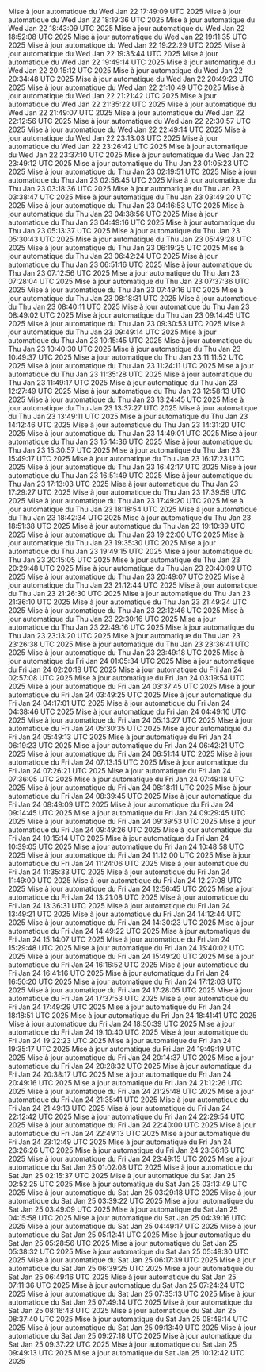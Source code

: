 Mise à jour automatique du Wed Jan 22 17:49:09 UTC 2025
Mise à jour automatique du Wed Jan 22 18:19:36 UTC 2025
Mise à jour automatique du Wed Jan 22 18:43:09 UTC 2025
Mise à jour automatique du Wed Jan 22 18:52:08 UTC 2025
Mise à jour automatique du Wed Jan 22 19:11:35 UTC 2025
Mise à jour automatique du Wed Jan 22 19:22:29 UTC 2025
Mise à jour automatique du Wed Jan 22 19:35:44 UTC 2025
Mise à jour automatique du Wed Jan 22 19:49:14 UTC 2025
Mise à jour automatique du Wed Jan 22 20:15:12 UTC 2025
Mise à jour automatique du Wed Jan 22 20:34:48 UTC 2025
Mise à jour automatique du Wed Jan 22 20:49:23 UTC 2025
Mise à jour automatique du Wed Jan 22 21:10:49 UTC 2025
Mise à jour automatique du Wed Jan 22 21:21:42 UTC 2025
Mise à jour automatique du Wed Jan 22 21:35:22 UTC 2025
Mise à jour automatique du Wed Jan 22 21:49:07 UTC 2025
Mise à jour automatique du Wed Jan 22 22:12:56 UTC 2025
Mise à jour automatique du Wed Jan 22 22:30:57 UTC 2025
Mise à jour automatique du Wed Jan 22 22:49:14 UTC 2025
Mise à jour automatique du Wed Jan 22 23:13:03 UTC 2025
Mise à jour automatique du Wed Jan 22 23:26:42 UTC 2025
Mise à jour automatique du Wed Jan 22 23:37:10 UTC 2025
Mise à jour automatique du Wed Jan 22 23:49:12 UTC 2025
Mise à jour automatique du Thu Jan 23 01:05:23 UTC 2025
Mise à jour automatique du Thu Jan 23 02:19:51 UTC 2025
Mise à jour automatique du Thu Jan 23 02:56:45 UTC 2025
Mise à jour automatique du Thu Jan 23 03:18:36 UTC 2025
Mise à jour automatique du Thu Jan 23 03:38:47 UTC 2025
Mise à jour automatique du Thu Jan 23 03:49:20 UTC 2025
Mise à jour automatique du Thu Jan 23 04:16:53 UTC 2025
Mise à jour automatique du Thu Jan 23 04:38:56 UTC 2025
Mise à jour automatique du Thu Jan 23 04:49:16 UTC 2025
Mise à jour automatique du Thu Jan 23 05:13:37 UTC 2025
Mise à jour automatique du Thu Jan 23 05:30:43 UTC 2025
Mise à jour automatique du Thu Jan 23 05:49:28 UTC 2025
Mise à jour automatique du Thu Jan 23 06:19:25 UTC 2025
Mise à jour automatique du Thu Jan 23 06:42:24 UTC 2025
Mise à jour automatique du Thu Jan 23 06:51:16 UTC 2025
Mise à jour automatique du Thu Jan 23 07:12:56 UTC 2025
Mise à jour automatique du Thu Jan 23 07:28:04 UTC 2025
Mise à jour automatique du Thu Jan 23 07:37:36 UTC 2025
Mise à jour automatique du Thu Jan 23 07:49:16 UTC 2025
Mise à jour automatique du Thu Jan 23 08:18:31 UTC 2025
Mise à jour automatique du Thu Jan 23 08:40:11 UTC 2025
Mise à jour automatique du Thu Jan 23 08:49:02 UTC 2025
Mise à jour automatique du Thu Jan 23 09:14:45 UTC 2025
Mise à jour automatique du Thu Jan 23 09:30:53 UTC 2025
Mise à jour automatique du Thu Jan 23 09:49:14 UTC 2025
Mise à jour automatique du Thu Jan 23 10:15:45 UTC 2025
Mise à jour automatique du Thu Jan 23 10:40:30 UTC 2025
Mise à jour automatique du Thu Jan 23 10:49:37 UTC 2025
Mise à jour automatique du Thu Jan 23 11:11:52 UTC 2025
Mise à jour automatique du Thu Jan 23 11:24:11 UTC 2025
Mise à jour automatique du Thu Jan 23 11:35:28 UTC 2025
Mise à jour automatique du Thu Jan 23 11:49:17 UTC 2025
Mise à jour automatique du Thu Jan 23 12:27:49 UTC 2025
Mise à jour automatique du Thu Jan 23 12:58:13 UTC 2025
Mise à jour automatique du Thu Jan 23 13:24:45 UTC 2025
Mise à jour automatique du Thu Jan 23 13:37:27 UTC 2025
Mise à jour automatique du Thu Jan 23 13:49:11 UTC 2025
Mise à jour automatique du Thu Jan 23 14:12:46 UTC 2025
Mise à jour automatique du Thu Jan 23 14:31:20 UTC 2025
Mise à jour automatique du Thu Jan 23 14:49:01 UTC 2025
Mise à jour automatique du Thu Jan 23 15:14:36 UTC 2025
Mise à jour automatique du Thu Jan 23 15:30:57 UTC 2025
Mise à jour automatique du Thu Jan 23 15:49:17 UTC 2025
Mise à jour automatique du Thu Jan 23 16:17:23 UTC 2025
Mise à jour automatique du Thu Jan 23 16:42:17 UTC 2025
Mise à jour automatique du Thu Jan 23 16:51:49 UTC 2025
Mise à jour automatique du Thu Jan 23 17:13:03 UTC 2025
Mise à jour automatique du Thu Jan 23 17:29:27 UTC 2025
Mise à jour automatique du Thu Jan 23 17:39:59 UTC 2025
Mise à jour automatique du Thu Jan 23 17:49:20 UTC 2025
Mise à jour automatique du Thu Jan 23 18:18:54 UTC 2025
Mise à jour automatique du Thu Jan 23 18:42:34 UTC 2025
Mise à jour automatique du Thu Jan 23 18:51:38 UTC 2025
Mise à jour automatique du Thu Jan 23 19:10:39 UTC 2025
Mise à jour automatique du Thu Jan 23 19:22:00 UTC 2025
Mise à jour automatique du Thu Jan 23 19:35:30 UTC 2025
Mise à jour automatique du Thu Jan 23 19:49:15 UTC 2025
Mise à jour automatique du Thu Jan 23 20:15:05 UTC 2025
Mise à jour automatique du Thu Jan 23 20:29:48 UTC 2025
Mise à jour automatique du Thu Jan 23 20:40:09 UTC 2025
Mise à jour automatique du Thu Jan 23 20:49:07 UTC 2025
Mise à jour automatique du Thu Jan 23 21:12:44 UTC 2025
Mise à jour automatique du Thu Jan 23 21:26:30 UTC 2025
Mise à jour automatique du Thu Jan 23 21:36:10 UTC 2025
Mise à jour automatique du Thu Jan 23 21:49:24 UTC 2025
Mise à jour automatique du Thu Jan 23 22:12:46 UTC 2025
Mise à jour automatique du Thu Jan 23 22:30:16 UTC 2025
Mise à jour automatique du Thu Jan 23 22:49:16 UTC 2025
Mise à jour automatique du Thu Jan 23 23:13:20 UTC 2025
Mise à jour automatique du Thu Jan 23 23:26:38 UTC 2025
Mise à jour automatique du Thu Jan 23 23:36:41 UTC 2025
Mise à jour automatique du Thu Jan 23 23:49:18 UTC 2025
Mise à jour automatique du Fri Jan 24 01:05:34 UTC 2025
Mise à jour automatique du Fri Jan 24 02:20:18 UTC 2025
Mise à jour automatique du Fri Jan 24 02:57:08 UTC 2025
Mise à jour automatique du Fri Jan 24 03:19:54 UTC 2025
Mise à jour automatique du Fri Jan 24 03:37:45 UTC 2025
Mise à jour automatique du Fri Jan 24 03:49:25 UTC 2025
Mise à jour automatique du Fri Jan 24 04:17:01 UTC 2025
Mise à jour automatique du Fri Jan 24 04:38:46 UTC 2025
Mise à jour automatique du Fri Jan 24 04:49:10 UTC 2025
Mise à jour automatique du Fri Jan 24 05:13:27 UTC 2025
Mise à jour automatique du Fri Jan 24 05:30:35 UTC 2025
Mise à jour automatique du Fri Jan 24 05:49:13 UTC 2025
Mise à jour automatique du Fri Jan 24 06:19:23 UTC 2025
Mise à jour automatique du Fri Jan 24 06:42:21 UTC 2025
Mise à jour automatique du Fri Jan 24 06:51:14 UTC 2025
Mise à jour automatique du Fri Jan 24 07:13:15 UTC 2025
Mise à jour automatique du Fri Jan 24 07:26:21 UTC 2025
Mise à jour automatique du Fri Jan 24 07:36:05 UTC 2025
Mise à jour automatique du Fri Jan 24 07:49:18 UTC 2025
Mise à jour automatique du Fri Jan 24 08:18:11 UTC 2025
Mise à jour automatique du Fri Jan 24 08:39:45 UTC 2025
Mise à jour automatique du Fri Jan 24 08:49:09 UTC 2025
Mise à jour automatique du Fri Jan 24 09:14:45 UTC 2025
Mise à jour automatique du Fri Jan 24 09:29:45 UTC 2025
Mise à jour automatique du Fri Jan 24 09:39:53 UTC 2025
Mise à jour automatique du Fri Jan 24 09:49:26 UTC 2025
Mise à jour automatique du Fri Jan 24 10:15:14 UTC 2025
Mise à jour automatique du Fri Jan 24 10:39:05 UTC 2025
Mise à jour automatique du Fri Jan 24 10:48:58 UTC 2025
Mise à jour automatique du Fri Jan 24 11:12:00 UTC 2025
Mise à jour automatique du Fri Jan 24 11:24:06 UTC 2025
Mise à jour automatique du Fri Jan 24 11:35:33 UTC 2025
Mise à jour automatique du Fri Jan 24 11:49:00 UTC 2025
Mise à jour automatique du Fri Jan 24 12:27:08 UTC 2025
Mise à jour automatique du Fri Jan 24 12:56:45 UTC 2025
Mise à jour automatique du Fri Jan 24 13:21:08 UTC 2025
Mise à jour automatique du Fri Jan 24 13:36:31 UTC 2025
Mise à jour automatique du Fri Jan 24 13:49:21 UTC 2025
Mise à jour automatique du Fri Jan 24 14:12:44 UTC 2025
Mise à jour automatique du Fri Jan 24 14:30:23 UTC 2025
Mise à jour automatique du Fri Jan 24 14:49:22 UTC 2025
Mise à jour automatique du Fri Jan 24 15:14:07 UTC 2025
Mise à jour automatique du Fri Jan 24 15:29:48 UTC 2025
Mise à jour automatique du Fri Jan 24 15:40:02 UTC 2025
Mise à jour automatique du Fri Jan 24 15:49:20 UTC 2025
Mise à jour automatique du Fri Jan 24 16:16:52 UTC 2025
Mise à jour automatique du Fri Jan 24 16:41:16 UTC 2025
Mise à jour automatique du Fri Jan 24 16:50:20 UTC 2025
Mise à jour automatique du Fri Jan 24 17:12:03 UTC 2025
Mise à jour automatique du Fri Jan 24 17:28:05 UTC 2025
Mise à jour automatique du Fri Jan 24 17:37:53 UTC 2025
Mise à jour automatique du Fri Jan 24 17:49:29 UTC 2025
Mise à jour automatique du Fri Jan 24 18:18:51 UTC 2025
Mise à jour automatique du Fri Jan 24 18:41:41 UTC 2025
Mise à jour automatique du Fri Jan 24 18:50:39 UTC 2025
Mise à jour automatique du Fri Jan 24 19:10:40 UTC 2025
Mise à jour automatique du Fri Jan 24 19:22:23 UTC 2025
Mise à jour automatique du Fri Jan 24 19:35:17 UTC 2025
Mise à jour automatique du Fri Jan 24 19:49:19 UTC 2025
Mise à jour automatique du Fri Jan 24 20:14:37 UTC 2025
Mise à jour automatique du Fri Jan 24 20:28:32 UTC 2025
Mise à jour automatique du Fri Jan 24 20:38:17 UTC 2025
Mise à jour automatique du Fri Jan 24 20:49:16 UTC 2025
Mise à jour automatique du Fri Jan 24 21:12:26 UTC 2025
Mise à jour automatique du Fri Jan 24 21:25:48 UTC 2025
Mise à jour automatique du Fri Jan 24 21:35:41 UTC 2025
Mise à jour automatique du Fri Jan 24 21:49:13 UTC 2025
Mise à jour automatique du Fri Jan 24 22:12:42 UTC 2025
Mise à jour automatique du Fri Jan 24 22:29:54 UTC 2025
Mise à jour automatique du Fri Jan 24 22:40:00 UTC 2025
Mise à jour automatique du Fri Jan 24 22:49:13 UTC 2025
Mise à jour automatique du Fri Jan 24 23:12:49 UTC 2025
Mise à jour automatique du Fri Jan 24 23:26:26 UTC 2025
Mise à jour automatique du Fri Jan 24 23:36:16 UTC 2025
Mise à jour automatique du Fri Jan 24 23:49:15 UTC 2025
Mise à jour automatique du Sat Jan 25 01:02:08 UTC 2025
Mise à jour automatique du Sat Jan 25 02:15:37 UTC 2025
Mise à jour automatique du Sat Jan 25 02:52:25 UTC 2025
Mise à jour automatique du Sat Jan 25 03:13:49 UTC 2025
Mise à jour automatique du Sat Jan 25 03:29:18 UTC 2025
Mise à jour automatique du Sat Jan 25 03:39:22 UTC 2025
Mise à jour automatique du Sat Jan 25 03:49:09 UTC 2025
Mise à jour automatique du Sat Jan 25 04:15:58 UTC 2025
Mise à jour automatique du Sat Jan 25 04:39:16 UTC 2025
Mise à jour automatique du Sat Jan 25 04:49:17 UTC 2025
Mise à jour automatique du Sat Jan 25 05:12:41 UTC 2025
Mise à jour automatique du Sat Jan 25 05:28:56 UTC 2025
Mise à jour automatique du Sat Jan 25 05:38:32 UTC 2025
Mise à jour automatique du Sat Jan 25 05:49:30 UTC 2025
Mise à jour automatique du Sat Jan 25 06:17:39 UTC 2025
Mise à jour automatique du Sat Jan 25 06:39:25 UTC 2025
Mise à jour automatique du Sat Jan 25 06:49:16 UTC 2025
Mise à jour automatique du Sat Jan 25 07:11:36 UTC 2025
Mise à jour automatique du Sat Jan 25 07:24:24 UTC 2025
Mise à jour automatique du Sat Jan 25 07:35:13 UTC 2025
Mise à jour automatique du Sat Jan 25 07:49:14 UTC 2025
Mise à jour automatique du Sat Jan 25 08:16:43 UTC 2025
Mise à jour automatique du Sat Jan 25 08:37:40 UTC 2025
Mise à jour automatique du Sat Jan 25 08:49:14 UTC 2025
Mise à jour automatique du Sat Jan 25 09:13:49 UTC 2025
Mise à jour automatique du Sat Jan 25 09:27:18 UTC 2025
Mise à jour automatique du Sat Jan 25 09:37:22 UTC 2025
Mise à jour automatique du Sat Jan 25 09:49:13 UTC 2025
Mise à jour automatique du Sat Jan 25 10:12:42 UTC 2025
